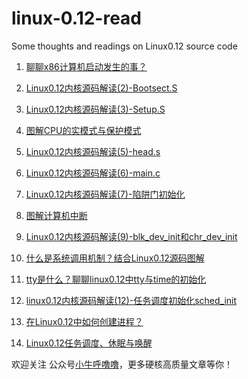 # linux-0.12-read
Some thoughts and readings on Linux0.12 source code

1. [聊聊x86计算机启动发生的事？](https://mp.weixin.qq.com/s/ou09SuSuKGUqr8_F68DoIQ)

2. [Linux0.12内核源码解读(2)-Bootsect.S](https://mp.weixin.qq.com/s/cMetA0tm_4KkM24gm8J9_A)

3. [Linux0.12内核源码解读(3)-Setup.S](https://mp.weixin.qq.com/s/t6X6mXE3q9x0BNZ1TshA2A)

4. [图解CPU的实模式与保护模式](https://mp.weixin.qq.com/s/X3FmlsrZqf6b7We8UHOjfw)

5. [Linux0.12内核源码解读(5)-head.s](https://mp.weixin.qq.com/s/He1nYkNprzesSc4g8rb3eA)

6. [Linux0.12内核源码解读(6)-main.c](https://mp.weixin.qq.com/s/G-PRkhXZuAGvZf-nPyrUPA)

7. [Linux0.12内核源码解读(7)-陷阱门初始化](https://mp.weixin.qq.com/s/tP-4J2HH8_xFDsN0zyijKg)

8. [图解计算机中断](https://mp.weixin.qq.com/s/FBoXc4YeLfejBJx8ylvDNg)

9. [Linux0.12内核源码解读(9)-blk_dev_init和chr_dev_init](https://mp.weixin.qq.com/s/RxC035WAh-N7LlyeN9_9vQ)

10. [什么是系统调用机制？结合Linux0.12源码图解](https://mp.weixin.qq.com/s/3jcH43bC5rtyuPOQjuupOw)

11. [tty是什么？聊聊linux0.12中tty与time的初始化](https://mp.weixin.qq.com/s/yFo3sXo4_2YxFzHpl87ZCg)
    
12. [linux0.12内核源码解读(12)-任务调度初始化sched_init](https://mp.weixin.qq.com/s/G0bOOfvE1-K7_qz4um5ppA)

13. [在Linux0.12中如何创建进程？](https://mp.weixin.qq.com/s/NXdHeogaPblaIa1Ib8JExw)
    
14. [Linux0.12任务调度、休眠与唤醒](https://mp.weixin.qq.com/s/RgG2z3Fq0fJsG5BAzVKnsw)


欢迎关注 公众号[小牛呼噜噜](https://chunjianbase.cn/xiaoniuhululu_gzh.png)，更多硬核高质量文章等你！
